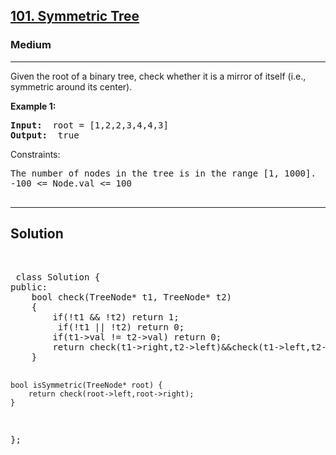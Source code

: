 
<h2><a href="https://leetcode.com/problems/symmetric-tree/">101. Symmetric Tree</a></h2>
<h3>Medium</h3>
<hr>
<div><p>
Given the root of a binary tree, check whether it is a mirror of itself (i.e., symmetric around its center).
</p>


<p><strong>Example 1:</strong></p>
<pre><strong>Input:</strong>  root = [1,2,2,3,4,4,3]
<strong>Output:</strong>  true
</pre>


Constraints:
<pre>
The number of nodes in the tree is in the range [1, 1000].
-100 <= Node.val <= 100
 
</pre>
<hr>
 <h2><strong><b>Solution</b></strong></h2>
 <br>
 <pre>
 class Solution {
public:
    bool check(TreeNode* t1, TreeNode* t2)
    {
        if(!t1 && !t2) return 1;
         if(!t1 || !t2) return 0;
        if(t1->val != t2->val) return 0; 
        return check(t1->right,t2->left)&&check(t1->left,t2->right);
    }
    
    bool isSymmetric(TreeNode* root) {
        return check(root->left,root->right);
    }
};
 </pre>

